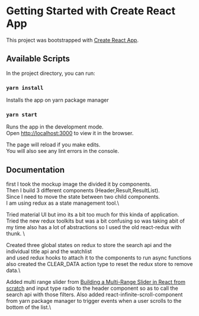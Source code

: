# Getting Started with Create React App

This project was bootstrapped with [Create React App](https://github.com/facebook/create-react-app).

## Available Scripts

In the project directory, you can run:

### `yarn install`

Installs the app on yarn package manager

### `yarn start`

Runs the app in the development mode.\
Open [http://localhost:3000](http://localhost:3000) to view it in the browser.

The page will reload if you make edits.\
You will also see any lint errors in the console.



## Documentation 

first I took the mockup image the divided it by components. \
Then I build 3 different components (Header,Result,ResultList). \
Since I need to move the state between two child components. \
I am using redux as a state management tool.\

Tried material UI but imo its a bit too much for this kinda of application. \
Tried the new redux toolkits but was a bit confusing so was taking abit of my time also has a lot of abstractions so I used the old react-redux with thunk. \

Created three global states on redux to store the search api and the individual title api and the watchlist \
and used redux hooks to attach it to the components to run async functions \
also created the CLEAR_DATA action type to reset the redux store to remove data.\

Added  multi range slider from [Building a Multi-Range Slider in React from scratch](https://dev.to/sandra_lewis/building-a-multi-range-slider-in-react-from-scratch-4dl1) and input type radio to the header component so as to call the search api with those filters.
Also added react-infinite-scroll-component from yarn package manager to trigger events
when a user scrolls to the bottom of the list.\

